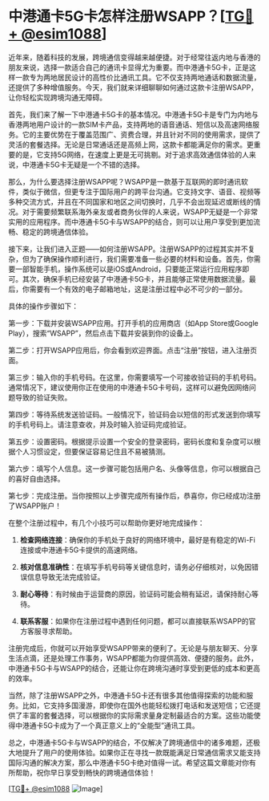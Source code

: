 # 中港通卡5G卡怎样注册WSAPP？[[TG💪+ @esim1088](https://t.me/s/esim1088)]

近年来，随着科技的发展，跨境通信变得越来越便捷。对于经常往返内地与香港的朋友来说，选择一款适合自己的通讯卡显得尤为重要。而中港通卡5G卡，正是这样一款专为两地居民设计的高性价比通讯工具。它不仅支持两地通话和数据流量，还提供了多种增值服务。今天，我们就来详细聊聊如何通过这款卡注册WSAPP，让你轻松实现跨境沟通无障碍。

首先，我们来了解一下中港通卡5G卡的基本情况。中港通卡5G卡是专门为内地与香港两地用户设计的一款SIM卡产品，支持两地的语音通话、短信以及高速网络服务。它的主要优势在于覆盖范围广、资费合理，并且针对不同的使用需求，提供了灵活的套餐选择。无论是日常通话还是高频上网，这款卡都能满足你的需求。更重要的是，它支持5G网络，在速度上更是无可挑剔。对于追求高效通信体验的人来说，中港通卡5G卡无疑是一个不错的选择。

那么，为什么要选择注册WSAPP呢？WSAPP是一款基于互联网的即时通讯软件，类似于微信，但更专注于国际用户的跨平台沟通。它支持文字、语音、视频等多种交流方式，并且在不同国家和地区之间切换时，几乎不会出现延迟或断线的情况。对于需要频繁联系海外亲友或者商务伙伴的人来说，WSAPP无疑是一个非常实用的应用程序。而中港通卡5G卡与WSAPP的结合，则可以让用户享受到更加流畅、稳定的跨境通信体验。

接下来，让我们进入正题——如何注册WSAPP。注册WSAPP的过程其实并不复杂，但为了确保操作顺利进行，我们需要准备一些必要的材料和设备。首先，你需要一部智能手机，操作系统可以是iOS或Android，只要能正常运行应用程序即可。其次，确保手机已经安装了中港通卡5G卡，并且能够正常使用数据流量。最后，你需要有一个有效的电子邮箱地址，这是注册过程中必不可少的一部分。

具体的操作步骤如下：

第一步：下载并安装WSAPP应用。打开手机的应用商店（如App Store或Google Play），搜索“WSAPP”，然后点击下载并安装到你的设备上。

第二步：打开WSAPP应用后，你会看到欢迎界面。点击“注册”按钮，进入注册页面。

第三步：输入你的手机号码。在这里，你需要填写一个可接收验证码的手机号码。通常情况下，建议使用你正在使用的中港通卡5G卡号码，这样可以避免因网络问题导致的验证失败。

第四步：等待系统发送验证码。一般情况下，验证码会以短信的形式发送到你填写的手机号码上。请注意查收，并及时输入验证码完成验证。

第五步：设置密码。根据提示设置一个安全的登录密码，密码长度和复杂度可以根据个人习惯设定，但要保证容易记住且不易被猜测。

第六步：填写个人信息。这一步骤可能包括用户名、头像等信息，你可以根据自己的喜好自由选择。

第七步：完成注册。当你按照以上步骤完成所有操作后，恭喜你，你已经成功注册了WSAPP账户！

在整个注册过程中，有几个小技巧可以帮助你更好地完成操作：

1. **检查网络连接**：确保你的手机处于良好的网络环境中，最好是有稳定的Wi-Fi连接或中港通卡5G卡提供的高速网络。
   
2. **核对信息准确性**：在填写手机号码等关键信息时，请务必仔细核对，以免因错误信息导致无法完成验证。

3. **耐心等待**：有时候由于运营商的原因，验证码可能会稍有延迟，请保持耐心等待。

4. **联系客服**：如果你在注册过程中遇到任何问题，都可以直接联系WSAPP的官方客服寻求帮助。

注册完成后，你就可以开始享受WSAPP带来的便利了。无论是与朋友聊天、分享生活点滴，还是处理工作事务，WSAPP都能为你提供高效、便捷的服务。此外，中港通卡5G卡与WSAPP的结合，还能让你在跨境沟通时享受到更低的成本和更高的效率。

当然，除了注册WSAPP之外，中港通卡5G卡还有很多其他值得探索的功能和服务。比如，它支持多国漫游，即使你在国外也能轻松拨打电话和发送短信；它还提供了丰富的套餐选择，可以根据你的实际需求量身定制最适合的方案。这些功能使得中港通卡5G卡成为了一个真正意义上的“全能型”通讯工具。

总之，中港通卡5G卡与WSAPP的结合，不仅解决了跨境通信中的诸多难题，还极大地提升了用户的使用体验。如果你正在寻找一款既能满足日常通信需求又能支持国际沟通的解决方案，那么中港通卡5G卡绝对值得一试。希望这篇文章能对你有所帮助，祝你早日享受到畅快的跨境通信体验！

[[TG💪+ @esim1088](https://t.me/s/esim1088) ![Image](https://i.postimg.cc/4NQfJmqS/Snipaste-2025-05-13-00-14-12.png)]